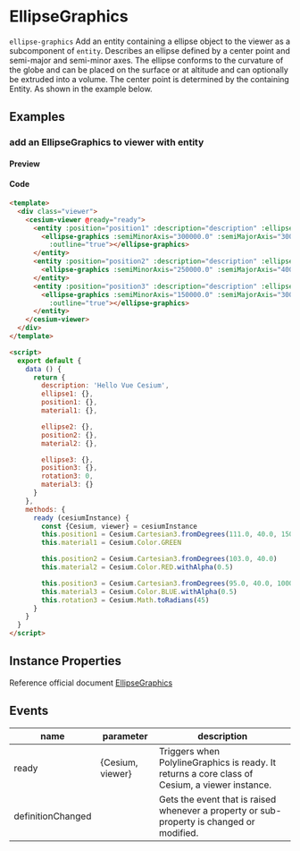 # EllipseGraphics

`ellipse-graphics` Add an entity containing a ellipse object to the viewer as a subcomponent of `entity`. Describes an ellipse defined by a center point and semi-major and semi-minor axes. The ellipse conforms to the curvature of the globe and can be placed on the surface or at altitude and can optionally be extruded into a volume. The center point is determined by the containing Entity. As shown in the example below.

## Examples

### add an EllipseGraphics to viewer with entity

#### Preview

<doc-preview>
  <template>
    <div class="viewer">
      <cesium-viewer @ready="ready">
        <entity :position="position1" :description="description" :ellipse.sync="ellipse1">
          <ellipse-graphics :semiMinorAxis="300000.0" :semiMajorAxis="300000.0" :height="200000.0" :material="material1"
            :outline="true"></ellipse-graphics>
        </entity>
        <entity :position="position2" :description="description" :ellipse.sync="ellipse2">
          <ellipse-graphics :semiMinorAxis="250000.0" :semiMajorAxis="400000.0" :material="material2"></ellipse-graphics>
        </entity>
        <entity :position="position3" :description="description" :ellipse.sync="ellipse3">
          <ellipse-graphics :semiMinorAxis="150000.0" :semiMajorAxis="300000.0" :extrudedHeight="200000.0" :rotation="rotation3" :material="material3"
            :outline="true"></ellipse-graphics>
        </entity>
      </cesium-viewer>
    </div>
  </template>

  <script>
    export default {
      data () {
        return {
          description: 'Hello Vue Cesium',
          ellipse1: {},
          position1: {},
          material1: {},

          ellipse2: {},
          position2: {},
          material2: {},

          ellipse3: {},
          position3: {},
          rotation3: 0,
          material3: {}
        }
      },
      methods: {
        ready (cesiumInstance) {
          const {Cesium, viewer} = cesiumInstance
          this.position1 = Cesium.Cartesian3.fromDegrees(111.0, 40.0, 150000.0)
          this.material1 = Cesium.Color.GREEN

          this.position2 = Cesium.Cartesian3.fromDegrees(103.0, 40.0)
          this.material2 = Cesium.Color.RED.withAlpha(0.5)

          this.position3 = Cesium.Cartesian3.fromDegrees(95.0, 40.0, 100000.0)
          this.material3 = Cesium.Color.BLUE.withAlpha(0.5)
          this.rotation3 = Cesium.Math.toRadians(45)
        }
      }
    }
  </script>
</doc-preview>

#### Code

```html
<template>
  <div class="viewer">
    <cesium-viewer @ready="ready">
      <entity :position="position1" :description="description" :ellipse.sync="ellipse1">
        <ellipse-graphics :semiMinorAxis="300000.0" :semiMajorAxis="300000.0" :height="200000.0" :material="material1"
          :outline="true"></ellipse-graphics>
      </entity>
      <entity :position="position2" :description="description" :ellipse.sync="ellipse2">
        <ellipse-graphics :semiMinorAxis="250000.0" :semiMajorAxis="400000.0" :material="material2"></ellipse-graphics>
      </entity>
      <entity :position="position3" :description="description" :ellipse.sync="ellipse3">
        <ellipse-graphics :semiMinorAxis="150000.0" :semiMajorAxis="300000.0" :extrudedHeight="200000.0" :rotation="rotation3" :material="material3"
          :outline="true"></ellipse-graphics>
      </entity>
    </cesium-viewer>
  </div>
</template>

<script>
  export default {
    data () {
      return {
        description: 'Hello Vue Cesium',
        ellipse1: {},
        position1: {},
        material1: {},

        ellipse2: {},
        position2: {},
        material2: {},

        ellipse3: {},
        position3: {},
        rotation3: 0,
        material3: {}
      }
    },
    methods: {
      ready (cesiumInstance) {
        const {Cesium, viewer} = cesiumInstance
        this.position1 = Cesium.Cartesian3.fromDegrees(111.0, 40.0, 150000.0)
        this.material1 = Cesium.Color.GREEN

        this.position2 = Cesium.Cartesian3.fromDegrees(103.0, 40.0)
        this.material2 = Cesium.Color.RED.withAlpha(0.5)

        this.position3 = Cesium.Cartesian3.fromDegrees(95.0, 40.0, 100000.0)
        this.material3 = Cesium.Color.BLUE.withAlpha(0.5)
        this.rotation3 = Cesium.Math.toRadians(45)
      }
    }
  }
</script>
```

## Instance Properties

Reference official document [EllipseGraphics](https://cesiumjs.org/Cesium/Build/Documentation/EllipseGraphics.html)
<!-- |属性名|类型|默认值|描述|
|------|-----|-----|----|
|positions|Property||`optional` 指定表示线条的Cartesian3位置数组。|
|followSurface|Property|true|`optional` 指定线段是弧线还是直线连接。|
|clampToGround|Property|false|`optional` 指定线是否贴地。|
|width|Property|1.0|`optional` 指定线的宽度（像素）。|
|show|Property|true|`optional` 指定线是否可显示。|
|material|MaterialProperty|Color.WHITE|`optional` 指定用于绘制线的材质。|
|depthFailMaterial|MaterialProperty||`optional` 指定用于绘制低于地形的线的材质。|
|granularity|Property|Cesium.Math.RADIANS_PER_DEGREE|`optional`指定每个纬度和经度之间的角距离，当followSurface为true时有效。|
|shadows|Property|ShadowMode.DISABLED|`optional` 指定这些是否投射或接收来自每个光源的阴影。|
|distanceDisplayCondition|Property||`optional` 指定相机到线的距离。|
|zIndex|Property|0|`optional` 指定用于排序地面几何的zIndex。 仅当`clampToGround`为真且支持地形上的折线时才有效。|
--- -->

## Events

|name|parameter|description|
|------|----|----|
|ready|{Cesium, viewer}|Triggers when PolylineGraphics is ready. It returns a core class of Cesium, a viewer instance.|
|definitionChanged||Gets the event that is raised whenever a property or sub-property is changed or modified.|
